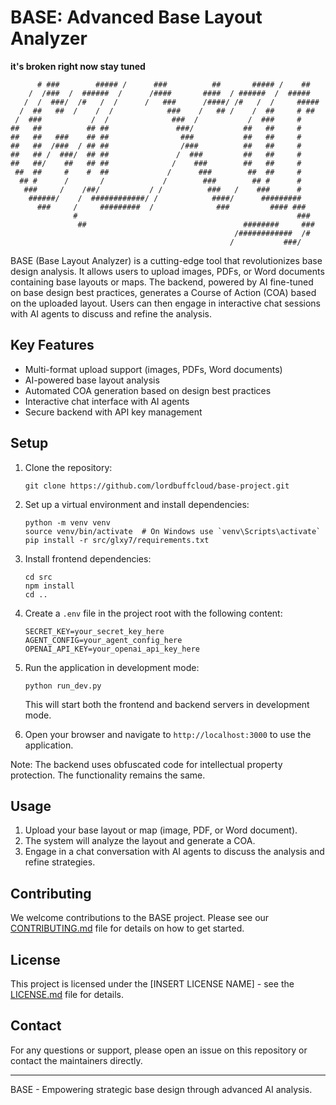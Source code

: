 # BASE: Advanced Base Layout Analyzer
**it's broken right now stay tuned**
```
      # ###        ##### /      ###          ##       ##### /    ##   
    /  /###  /  ######  /      /####       ####  / ######  /  #####   
   /  /  ###/  /#   /  /      /   ###      /####/ /#   /  /     ##### 
  /  ##   ##  /    /  /            ###    /   ## /    /  ##     # ##  
 /  ###           /  /              ###  /           /  ###     #     
##   ##          ## ##               ###/           ##   ##     #     
##   ##   ###    ## ##                ###           ##   ##     #     
##   ##  /###  / ## ##                /###          ##   ##     #     
##   ## /  ###/  ## ##               /  ###         ##   ##     #     
##   ##/    ##   ## ##              /    ###        ##   ##     #     
 ##  ##     #    #  ##             /      ###        ##  ##     #     
  ## #      /       /             /        ###        ## #      #     
   ###     /    /##/           / /          ###   /    ###      #     
    ######/    /  ############/ /            ####/      #########     
      ###     /     #########  /              ###         #### ###    
              #                                                 ###   
               ##                                   ########     ###  
                                                  /############  /#   
                                                 /           ###/     
```

BASE (Base Layout Analyzer) is a cutting-edge tool that revolutionizes base design analysis. It allows users to upload images, PDFs, or Word documents containing base layouts or maps. The backend, powered by AI fine-tuned on base design best practices, generates a Course of Action (COA) based on the uploaded layout. Users can then engage in interactive chat sessions with AI agents to discuss and refine the analysis.

## Key Features

- Multi-format upload support (images, PDFs, Word documents)
- AI-powered base layout analysis
- Automated COA generation based on design best practices
- Interactive chat interface with AI agents
- Secure backend with API key management

## Setup

1. Clone the repository:
   ```
   git clone https://github.com/lordbuffcloud/base-project.git
   ```

2. Set up a virtual environment and install dependencies:
   ```
   python -m venv venv
   source venv/bin/activate  # On Windows use `venv\Scripts\activate`
   pip install -r src/glxy7/requirements.txt
   ```

3. Install frontend dependencies:
   ```
   cd src
   npm install
   cd ..
   ```

4. Create a `.env` file in the project root with the following content:
   ```
   SECRET_KEY=your_secret_key_here
   AGENT_CONFIG=your_agent_config_here
   OPENAI_API_KEY=your_openai_api_key_here
   ```

5. Run the application in development mode:
   ```
   python run_dev.py
   ```

   This will start both the frontend and backend servers in development mode.

6. Open your browser and navigate to `http://localhost:3000` to use the application.

Note: The backend uses obfuscated code for intellectual property protection. The functionality remains the same.

## Usage

1. Upload your base layout or map (image, PDF, or Word document).
2. The system will analyze the layout and generate a COA.
3. Engage in a chat conversation with AI agents to discuss the analysis and refine strategies.

## Contributing

We welcome contributions to the BASE project. Please see our [CONTRIBUTING.md](CONTRIBUTING.md) file for details on how to get started.

## License

This project is licensed under the [INSERT LICENSE NAME] - see the [LICENSE.md](LICENSE.md) file for details.

## Contact

For any questions or support, please open an issue on this repository or contact the maintainers directly.

---

BASE - Empowering strategic base design through advanced AI analysis.
